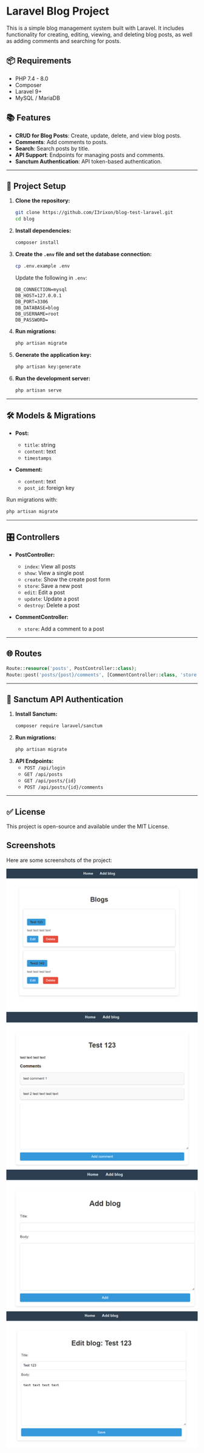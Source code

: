 # Laravel Blog Project

This is a simple blog management system built with Laravel. It includes functionality for creating, editing, viewing, and deleting blog posts, as well as adding comments and searching for posts.

## 📦 Requirements
- PHP 7.4 - 8.0
- Composer
- Laravel 9+
- MySQL / MariaDB

## 📚 Features
- **CRUD for Blog Posts**: Create, update, delete, and view blog posts.
- **Comments**: Add comments to posts.
- **Search**: Search posts by title.
- **API Support**: Endpoints for managing posts and comments.
- **Sanctum Authentication**: API token-based authentication.

---

## 🚀 Project Setup

1. **Clone the repository:**
   ```bash
   git clone https://github.com/I3rixon/blog-test-laravel.git
   cd blog
   ```

2. **Install dependencies:**
   ```bash
   composer install
   ```

3. **Create the `.env` file and set the database connection:**
   ```bash
   cp .env.example .env
   ```
   Update the following in `.env`:
   ```plaintext
   DB_CONNECTION=mysql
   DB_HOST=127.0.0.1
   DB_PORT=3306
   DB_DATABASE=blog
   DB_USERNAME=root
   DB_PASSWORD=
   ```

4. **Run migrations:**
   ```bash
   php artisan migrate
   ```

5. **Generate the application key:**
   ```bash
   php artisan key:generate
   ```

6. **Run the development server:**
   ```bash
   php artisan serve
   ```

---

## 🛠️ Models & Migrations

- **Post:**
  - `title`: string
  - `content`: text
  - `timestamps`

- **Comment:**
  - `content`: text
  - `post_id`: foreign key

Run migrations with:
```bash
php artisan migrate
```

---

## 🎛️ Controllers

- **PostController:**
  - `index`: View all posts
  - `show`: View a single post
  - `create`: Show the create post form
  - `store`: Save a new post
  - `edit`: Edit a post
  - `update`: Update a post
  - `destroy`: Delete a post

- **CommentController:**
  - `store`: Add a comment to a post

---

## 🌐 Routes

```php
Route::resource('posts', PostController::class);
Route::post('posts/{post}/comments', [CommentController::class, 'store'])->name('comments.store');
```

---

## 🔐 Sanctum API Authentication

1. **Install Sanctum:**
   ```bash
   composer require laravel/sanctum
   ```
2. **Run migrations:**
   ```bash
   php artisan migrate
   ```
3. **API Endpoints:**
   - `POST /api/login`
   - `GET /api/posts`
   - `GET /api/posts/{id}`
   - `POST /api/posts/{id}/comments`

---


## ✅ License
This project is open-source and available under the MIT License.

## Screenshots

Here are some screenshots of the project:

![Screenshot 1](Screenshot_1.png)
![Screenshot 2](Screenshot_2.png)
![Screenshot 3](Screenshot_3.png)
![Screenshot 4](Screenshot_4.png)